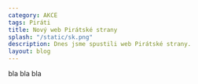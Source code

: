 ```yaml
---
category: AKCE
tags: Piráti
title: Nový web Pirátské strany 
splash: "/static/sk.png"
description: Dnes jsme spustili web Pirátské strany.
layout: blog
---
```

bla bla bla
